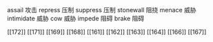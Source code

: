 




assail 攻击
repress 压制
suppress 压制
stonewall 阻挠
menace 威胁
intimidate 威胁
cow 威胁
impede 阻碍
brake 阻碍

[[172]]
[[171]]
[[169]]
[[168]]
[[161]]
[[162]]
[[163]]
[[164]]
[[166]]
[[167]]